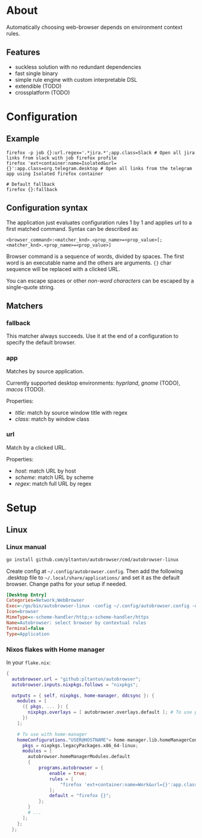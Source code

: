 # About

Automatically choosing web-browser depends on environment context rules.

## Features

- suckless solution with no redundant dependencies
- fast single binary
- simple rule engine with custom interpretable DSL
- extendible (TODO)
- crossplatform (TODO)

# Configuration

## Example

```
firefox -p job {}:url.regex='.*jira.*';app.class=Slack # Open all jira links from slack with job firefox profile
firefox 'ext+container:name=Isolated&url={}':app.class=org.telegram.desktop # Open all links from the telegram app using Isolated firefox container

# Default fallback
firefox {}:fallback
```

## Configuration syntax

The application just evaluates configuration rules 1 by 1 and applies url to a first matched command. Syntax can be described as: 

```
<browser_command>:<matcher_knd>.<prop_name>=<prop_value>[;<matcher_knd>.<prop_name>=<prop_value>]
```

Browser command is a sequence of words, divided by spaces. The first word is an executable name and the others are arguments. `{}` char sequence will be replaced with a clicked URL.

You can escape spaces or other _non-word characters_ can be escaped by a single-quote string.

## Matchers

### fallback

This matcher always succeeds. Use it at the end of a configuration to specify the default browser. 

### app

Matches by source application.

Currently supported desktop environments: _hyprland_, _gnome_ (TODO), _macos_ (TODO).

Properties:

- *title*: match by source window title with regex
- *class*: match by window class

### url

Match by a clicked URL.

Properties:

- *host*: match URL by host
- *scheme*: match URL by scheme
- *regex*: match full URL by regex

# Setup

## Linux

### Linux manual

```sh
go install github.com/pltanton/autobrowser/cmd/autobrowser-linux
```

Create config at `~/.config/autobrowser.config`.
Then add the following .desktop file to `~/.local/share/applications/` and set it as the default browser. 
Change paths for your setup if needed.

```ini
[Desktop Entry]
Categories=Network;WebBrowser
Exec=~/go/bin/autobrowser-linux -config ~/.config/autobrowser.config -url %u
Icon=browser
MimeType=x-scheme-handler/http;x-scheme-handler/https
Name=Autobrowser: select browser by contextual rules
Terminal=false
Type=Application
```

### Nixos flakes with Home manager

In your `flake.nix`:

```nix
{
  autobrowser.url = "github:pltanton/autobrowser";
  autobrowser.inputs.nixpkgs.follows = "nixpkgs";

  outputs = { self, nixpkgs, home-manager, ddcsync }: {
    modules = [
      ({ pkgs, ... }: {
        nixpkgs.overlays = [ autobrowser.overlays.default ]; # To use programm as package
      })
    ];

    # To use with home-manager
    homeConfigurations."USER@HOSTNAME"= home-manager.lib.homeManagerConfiguration {
      pkgs = nixpkgs.legacyPackages.x86_64-linux;
      modules = [
        autobrowser.homeManagerModules.default
        { 
            programs.autobrowser = {
                enable = true; 
                rules = [
                    "firefox 'ext+container:name=Work&url={}':app.class=Slack"
                ];
                default = "firefox {}";
            };
        }
        # ...
      ];
    };
  };
```